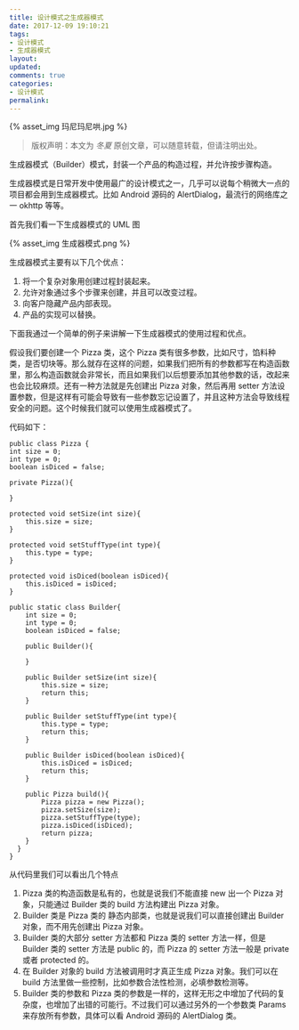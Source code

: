 ```yaml
---
title: 设计模式之生成器模式
date: 2017-12-09 19:10:21
tags:
- 设计模式
- 生成器模式
layout:
updated: 
comments: true
categories:
- 设计模式
permalink:
---
```

{% asset_img 玛尼玛尼哄.jpg %}

> 版权声明：本文为 *冬夏* 原创文章，可以随意转载，但请注明出处。

生成器模式（Builder）模式，封装一个产品的构造过程，并允许按步骤构造。

<!--more-->

生成器模式是日常开发中使用最广的设计模式之一，几乎可以说每个稍微大一点的项目都会用到生成器模式。比如 Android 源码的 AlertDialog，最流行的网络库之一 okhttp 等等。

首先我们看一下生成器模式的 UML 图

{% asset_img 生成器模式.png %}

生成器模式主要有以下几个优点：
1. 将一个复杂对象用创建过程封装起来。
2. 允许对象通过多个步骤来创建，并且可以改变过程。
3. 向客户隐藏产品内部表现。
4. 产品的实现可以替换。

下面我通过一个简单的例子来讲解一下生成器模式的使用过程和优点。

假设我们要创建一个 Pizza 类，这个 Pizza 类有很多参数，比如尺寸，馅料种类，是否切块等。那么就存在这样的问题，如果我们把所有的参数都写在构造函数里，那么构造函数就会非常长，而且如果我们以后想要添加其他参数的话，改起来也会比较麻烦。还有一种方法就是先创建出 Pizza 对象，然后再用 setter 方法设置参数，但是这样有可能会导致有一些参数忘记设置了，并且这种方法会导致线程安全的问题。这个时候我们就可以使用生成器模式了。

代码如下：

    public class Pizza {
    int size = 0;
    int type = 0;
    boolean isDiced = false;

    private Pizza(){

    }

    protected void setSize(int size){
        this.size = size;
    }

    protected void setStuffType(int type){
        this.type = type;
    }

    protected void isDiced(boolean isDiced){
        this.isDiced = isDiced;
    }

    public static class Builder{
        int size = 0;
        int type = 0;
        boolean isDiced = false;

        public Builder(){

        }

        public Builder setSize(int size){
            this.size = size;
            return this;
        }

        public Builder setStuffType(int type){
            this.type = type;
            return this;
        }

        public Builder isDiced(boolean isDiced){
            this.isDiced = isDiced;
            return this;
        }

        public Pizza build(){
            Pizza pizza = new Pizza();
            pizza.setSize(size);
            pizza.setStuffType(type);
            pizza.isDiced(isDiced);
            return pizza;
        }
      }
    }

从代码里我们可以看出几个特点
1. Pizza 类的构造函数是私有的，也就是说我们不能直接 new 出一个 Pizza 对象，只能通过 Builder 类的 build 方法构建出 Pizza 对象。
2. Builder 类是 Pizza 类的 静态内部类，也就是说我们可以直接创建出 Builder 对象，而不用先创建出 Pizza 对象。
3. Builder 类的大部分 setter 方法都和 Pizza 类的 setter 方法一样，但是 Builder 类的 setter 方法是 public 的，而 Pizza 的 setter 方法一般是 private 或者 protected 的。
4. 在 Builder 对象的 build 方法被调用时才真正生成 Pizza 对象。我们可以在 build 方法里做一些控制，比如参数合法性检测，必填参数检测等。
5. Builder 类的参数和 Pizza 类的参数是一样的，这样无形之中增加了代码的复杂度，也增加了出错的可能行。不过我们可以通过另外的一个参数类 Params 来存放所有参数，具体可以看 Android 源码的 AlertDialog 类。

